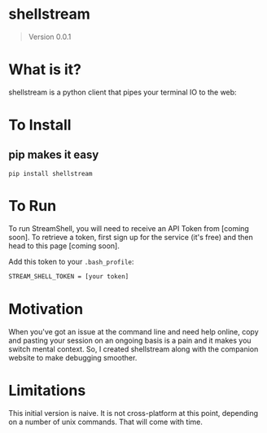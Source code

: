 # shellstream
> Version 0.0.1

# What is it?

shellstream is a python client that pipes your terminal IO to the web:

# To Install

## pip makes it easy

    pip install shellstream

# To Run

To run StreamShell, you will need to receive an API Token from [coming soon].  To retrieve a token, first sign up for the service (it's free) and then head to this page [coming soon].

Add this token to your `.bash_profile`:

```bash
STREAM_SHELL_TOKEN = [your token]
```

# Motivation

When you've got an issue at the command line and need help online, copy and pasting your session on an ongoing basis is a pain and it makes you switch mental context.  So, I created shellstream along with the companion website to make debugging smoother.


# Limitations

This initial version is naive.  It is not cross-platform at this point, depending on a number of unix commands. That will come with time.
